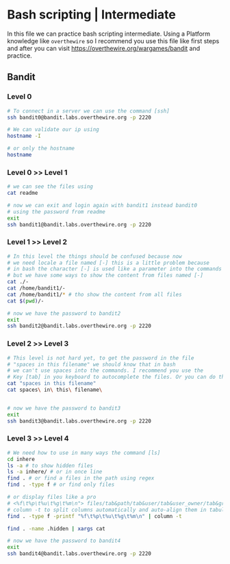 # Bash scripting | Intermediate

In this file we can practice bash scripting intermediate. Using a Platform knowledge like `overthewire`
so I recommend you use this file like first steps and after you can visit <https://overthewire.org/wargames/bandit>
and practice.

## Bandit

### Level 0

```bash
# To connect in a server we can use the command [ssh]
ssh bandit0@bandit.labs.overthewire.org -p 2220

# We can validate our ip using
hostname -I

# or only the hostname
hostname
```

### Level 0 >> Level 1

```bash
# we can see the files using
cat readme

# now we can exit and login again with bandit1 instead bandit0
# using the password from readme
exit
ssh bandit1@bandit.labs.overthewire.org -p 2220
```

### Level 1 >> Level 2

```bash
# In this level the things should be confused because now
# we need locale a file named [-] this is a little problem because
# in bash the character [-] is used like a parameter into the commands
# but we have some ways to show the content from files named [-]
cat ./-
cat /home/bandit1/-
cat /home/bandit1/* # tho show the content from all files
cat $(pwd)/-

# now we have the password to bandit2
exit
ssh bandit2@bandit.labs.overthewire.org -p 2220
```

### Level 2 >> Level 3

```bash
# This level is not hard yet, to get the password in the file
# "spaces in this filename" we should know that in bash
# we can't use spaces into the commands. I recommend you use the
# Key [tab] in you keyboard to autocomplete the files. Or you can do this:
cat "spaces in this filename"
cat spaces\ in\ this\ filename\


# now we have the password to bandit3
exit
ssh bandit3@bandit.labs.overthewire.org -p 2220
```

### Level 3 >> Level 4

```bash
# We need how to use in many ways the command [ls]
cd inhere
ls -a # to show hidden files
ls -a inhere/ # or in once line
find . # or find a files in the path using regex
find . -type f # or find only files

# or display files like a pro
# <%f\t%p\t%u\t%g\t%m\n"> files/tab&path/tab&user/tab&user_owner/tab&groups/tab&mode(permissions code)/next line
# column -t to split columns automatically and auto-align them in tabular format
find . -type f -printf "%f\t%p\t%u\t%g\t%m\n" | column -t

find . -name .hidden | xargs cat

# now we have the password to bandit4
exit
ssh bandit4@bandit.labs.overthewire.org -p 2220
```
